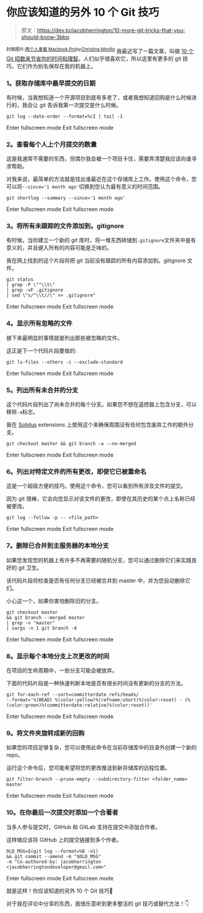 # 你应该知道的另外 10 个 Git 技巧

> 原文：<https://dev.to/jacobherrington/10-more-git-tricks-that-you-should-know-3bbp>

<sup>封面图片:[两个人拿着 Macbook Pro](https://www.pexels.com/photo/two-people-holding-macbook-pro-1181275/)by[Christina Morillo](https://www.pexels.com/@divinetechygirl)</sup>
我最近写了一篇文章，叫做 [10 个 Git 招数来节省你的时间和理智](https://dev.to/jacobherrington/10-git-tricks-to-save-your-time-and-sanity-289h)。人们似乎很喜欢它，所以这里有更多的 git 技巧，它们作为别名保存在我的机器上。

### 1。获取存储库中最早提交的日期

有时候，当我想知道一个开源项目到底有多老了，或者我想知道回购是什么时候进行的，我会让 git 告诉我第一次提交是什么时候。

```
git log --date-order --format=%cI | tail -1 
```

Enter fullscreen mode Exit fullscreen mode

### 2。查看每个人上个月提交的数量

这是我通常不需要的东西，但偶尔我会被一个项目卡住，需要弄清楚我应该向谁寻求帮助。

对我来说，最简单的方法就是找出谁最近在这个存储库上工作。使用这个命令，您可以将`--since='1 month ago'`切换到您认为最有意义的时间范围。

```
git shortlog --summary --since='1 month ago' 
```

Enter fullscreen mode Exit fullscreen mode

### 3。将所有未跟踪的文件添加到。gitignore

有时候，当你建立一个新的 git 库时，将一堆东西转储到`.gitignore`文件夹中是有意义的，并且键入所有的内容可能是乏味的。

我在网上找到的这个片段将把 git 当前没有跟踪的所有内容添加到。gitignore 文件。

```
git status 
| grep -P \"^\\t\" 
| grep -vF .gitignore 
| sed \"s/^\\t//\" >> .gitignore" 
```

Enter fullscreen mode Exit fullscreen mode

### 4。显示所有忽略的文件

接下来最明显的事情就是列出那些被忽略的文件。

这正是下一个代码片段要做的:

```
git ls-files --others -i --exclude-standard 
```

Enter fullscreen mode Exit fullscreen mode

### 5。列出所有未合并的分支

这个代码片段列出了尚未合并的每个分支。如果您不想在遥控器上包含分支，可以移除`-a`标志。

我在 [Solidus](https://solidus.io) extensions 上使用这个来确保周围没有任何包含废弃工作的额外分支。

```
git checkout master && git branch -a --no-merged 
```

Enter fullscreen mode Exit fullscreen mode

### 6。列出对特定文件的所有更改，即使它已被重命名

这是一个超级方便的技巧。使用这个命令，您可以看到所有涉及文件的提交。

因为 git 很棒，它会向您显示对该文件的更改，即使在其历史的某个点上名称已经被更改。

```
git log --follow -p -- <file_path> 
```

Enter fullscreen mode Exit fullscreen mode

### 7。删除已合并到主服务器的本地分支

如果您发现您的机器上有许多不再需要的随机分支，您可以通过删除它们来实践良好的 git 卫生。

该代码片段将检查是否有任何分支已经被合并到 master 中，并为您自动删除它们。

小心这一个，如果你害怕删除旧的分支。

```
git checkout master 
&& git branch --merged master 
| grep -v "master" 
| xargs -n 1 git branch -d 
```

Enter fullscreen mode Exit fullscreen mode

### 8。显示每个本地分支上次更改的时间

在项目的生命周期中，一些分支可能会被放弃。

下面的代码片段是一种快速判断本地是否有很长时间没有更新的分支的方法。

```
git for-each-ref --sort=committerdate refs/heads/ 
--format='%(HEAD) %(color:yellow)%(refname:short)%(color:reset) - (%(color:green)%(committerdate:relative)%(color:reset))' 
```

Enter fullscreen mode Exit fullscreen mode

### 9。将文件夹旋转成新的回购

如果您的项目足够复杂，您可以使用此命令在当前存储库中的目录外创建一个新的 repo。

运行这个命令后，您可能希望将您的更改推送到新存储库的远程位置。

```
git filter-branch --prune-empty --subdirectory-filter <folder_name> master 
```

Enter fullscreen mode Exit fullscreen mode

### 10。在你最后一次提交时添加一个合著者

当多人参与提交时，GitHub 和 GitLab 支持在提交中添加合作者。

这样做应该将 GitHub 上的提交链接到多个作者。

```
OLD_MSG=$(git log --format=%B -n1) 
&& git commit --amend -m "$OLD_MSG" 
-m "Co-authored-by: jacobherrington <jacobherringtondeveloper@gmail.com>" 
```

Enter fullscreen mode Exit fullscreen mode

就是这样！你应该知道的另外 10 个 Git 技巧🤠

对于我在评论中分享的东西，我很乐意听到更多整洁的 git 技巧或替代方法！👇
